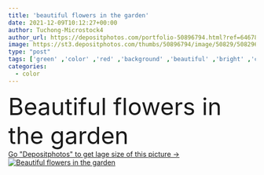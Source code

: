 ```yaml
---
title: 'beautiful flowers in the garden'
date: 2021-12-09T10:12:27+00:00
author: Tuchong-Microstock4
author_url: https://depositphotos.com/portfolio-50896794.html?ref=64678756
image: https://st3.depositphotos.com/thumbs/50896794/image/50829/508296928/api_thumb_450.jpg?forcejpeg=true
type: "post"
tags: ['green' ,'color' ,'red' ,'background' ,'beautiful' ,'bright' ,'closeup' ,'season' ,'summer' ,'beauty' ,'nature' ,'spring' ,'fresh' ,'outdoor' ,'garden' ,'leaf' ,'plant' ,'petal' ,'bloom' ,'blooming' ,'blossom' ,'flora' ,'floral' ,'flower' ,'flowers' ,'natural' ,'tree' ,'botany' ,'branch' ,'pink' ]
categories: 
  - color
---
```

<div aling="center">
            <font size="60"> Beautiful flowers in the garden</font>   
</div>
<div>
    <a href='https://st3.depositphotos.com/thumbs/50896794/image/50829/508296928/api_thumb_450.jpg?forcejpeg=true?ref=64678756' target=_blank > Go "Depositphotos" to get lage size of this picture ->
        <img href='https://st3.depositphotos.com/thumbs/50896794/image/50829/508296928/api_thumb_450.jpg?forcejpeg=true?ref=64678756' src='https://st3.depositphotos.com/50896794/50829/i/950/depositphotos_508296928-stock-photo-beautiful-flowers-garden.jpg?forcejpeg=true' alt='Beautiful flowers in the garden' >
    </a>
</div>
